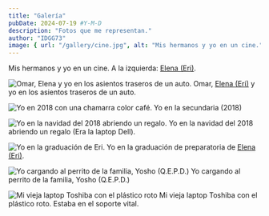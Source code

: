 ```yaml
---
title: "Galería"
pubDate: 2024-07-19 #Y-M-D
description: "Fotos que me representan."
author: "IDGG73"
image: { url: "/gallery/cine.jpg", alt: "Mis hermanos y yo en un cine." }
---
```


Mis hermanos y yo en un cine.  A la izquierda: [Elena (Eri)](https://www.instagram.com/eri.gg_?utm_source=ig_web_button_share_sheet&igsh=ZDNlZDc0MzIxNw==).

![Omar, Elena y yo en los asientos traseros de un auto.](/gallery/carro-chuy-mele.jpg)
Omar, [Elena (Eri)](https://www.instagram.com/eri.gg_?utm_source=ig_web_button_share_sheet&igsh=ZDNlZDc0MzIxNw==) y yo en los asientos traseros de un auto.

![Yo en 2018 con una chamarra color café.](/gallery/secu.jpg)
Yo en la secundaria (2018)

![Yo en la navidad del 2018 abriendo un regalo.](/gallery/navidad-dell.jpg)
Yo en la navidad del 2018 abriendo un regalo (Era la laptop Dell).

![Yo en la graduación de Eri.](/gallery/grad-prep.jpg)
Yo en la graduación de preparatoria de [Elena (Eri)](https://www.instagram.com/eri.gg_?utm_source=ig_web_button_share_sheet&igsh=ZDNlZDc0MzIxNw==).

![Yo cargando al perrito de la familia, Yosho (Q.E.P.D.)](/gallery/yosho.jpg)
Yo cargando al perrito de la familia, Yosho (Q.E.P.D.)

![Mi vieja laptop Toshiba con el plástico roto](/gallery/toshiba.jpg)
Mi vieja laptop Toshiba con el plástico roto. Estaba en el soporte vital.